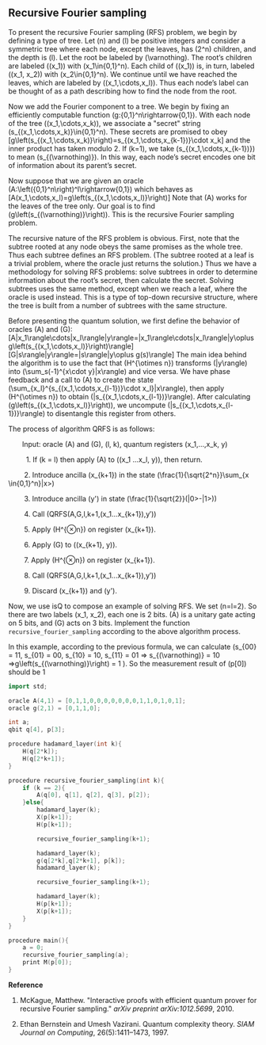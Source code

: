 Recursive Fourier sampling
--------------------------

To present the recursive Fourier sampling (RFS) problem, we begin by defining a type of tree. Let \(n\) and \(l\) be positive integers and consider a symmetric tree where each node, except the leaves, has \(2^n\) children, and the depth is \(l\). Let the root be labeled by \(\varnothing\). The root’s children are labeled \((x_1)\) with \(x_1\in\{0,1\}^n\). Each child of \((x_1)\) is, in turn, labeled \((x_1, x_2)\) with \(x_2\in\{0,1\}^n\). We continue until we have reached the leaves, which are labeled by \((x_1,\cdots,x_l)\). Thus each node’s label can be thought of as a path describing how to find the node from the root.

Now we add the Fourier component to a tree. We begin by fixing an efficiently computable function \(g:\{0,1\}^n\rightarrow\{0,1\}\). With each node of the tree \((x_1,\cdots,x_k)\), we associate a "secret" string \(s_{(x_1,\cdots,x_k)}\in\{0,1\}^n\). These secrets are promised to obey
\[g\left(s_{(x_1,\cdots,x_k)}\right)=s_{(x_1,\cdots,x_{k-1})}\cdot x_k\]
and the inner product has taken modulo 2. If \(k=1\), we take \(s_{(x_1,\cdots,x_{k-1})}\) to mean \(s_{(\varnothing)}\). In this way, each node’s secret encodes one bit of information about its parent’s secret.

Now suppose that we are given an oracle \(A:\left(\{0,1\}^n\right)^l\rightarrow\{0,1\}\) which behaves as
\[A(x_1,\cdots,x_l)=g\left(s_{(x_1,\cdots,x_l)}\right)\]
Note that \(A\) works for the leaves of the tree only. Our goal is to find \(g\left(s_{(\varnothing)}\right)\). This is the recursive Fourier sampling problem.

The recursive nature of the RFS problem is obvious. First, note that the subtree rooted at any node obeys the same promises as the whole tree. Thus each subtree defines an RFS problem. (The subtree rooted at a leaf is a trivial problem, where the oracle just returns the solution.) Thus we have a methodology for solving RFS problems: solve subtrees in order to determine information about the root’s secret, then calculate the secret. Solving subtrees uses the same method, except when we reach a leaf, where the oracle is used instead. This is a type of top-down recursive structure, where the tree is built from a number of subtrees with the same structure.

Before presenting the quantum solution, we first define the behavior of oracles \(A\) and \(G\):
\[A|x_1\rangle\cdots|x_l\rangle|y\rangle=|x_1\rangle\cdots|x_l\rangle|y\oplus g\left(s_{(x_1,\cdots,x_l)}\right)\rangle\]
\[G|s\rangle|y\rangle=|s\rangle|y\oplus g(s)\rangle\]
The main idea behind the algorithm is to use the fact that \(H^{\otimes n}\) transforms \(|y\rangle\) into \(\sum_s(-1)^{x\cdot y}|x\rangle\) and vice versa. We have phase feedback and a call to \(A\) to create the state \(\sum_{x_l}^{s_{(x_1,\cdots,x_{l-1})}\cdot x_l}|x\rangle\), then apply \(H^{\otimes n}\) to obtain \(|s_{(x_1,\cdots,x_{l-1})}\rangle\). After calculating \(g\left(s_{(x_1,\cdots,x_l)}\right)\), we uncompute \(|s_{(x_1,\cdots,x_{l-1})}\rangle\) to disentangle this register from others.



The process of algorithm QRFS is as follows:

&emsp;&emsp;Input: oracle \(A\) and (G\), \(l, k\), quantum registers \(x_1,...,x_k, y\)

​	&emsp;&emsp; 1. If \(k = l\) then apply \(A\) to \((x_1 ...x_l, y)\), then return.

​	&emsp;&emsp;2. Introduce ancilla \(x_{k+1}\) in the state \(\frac{1}{\sqrt{2^n}}\sum_{x \in\{0,1\}^n}|x>\)

​	&emsp;&emsp;3. Introduce ancilla \(y'\) in state  \(\frac{1}{\sqrt{2}}(|0>-|1>)\)

​	&emsp;&emsp;4. Call \(QRFS(A,G,l,k+1,(x_1...x_{k+1}),y′)\)

​	&emsp;&emsp;5. Apply \(H^{⊗n}\) on register \(x_{k+1}\).

​	&emsp;&emsp;6. Apply \(G\) to \((x_{k+1}, y)\).

​	&emsp;&emsp;7. Apply \(H^{⊗n}\) on register \(x_{k+1}\).

​	&emsp;&emsp;8. Call \(QRFS(A,G,l,k+1,(x_1...x_{k+1}),y′)\)

​	&emsp;&emsp;9. Discard \(x_{k+1}\) and \(y'\).

Now, we use isQ to compose an example of solving RFS. We set \(n=l=2\). So there are two labels \(x_1, x_2\), each one is 2 bits. \(A\) is a unitary gate acting on 5 bits, and \(G\) acts on 3 bits. Implement the function `recursive_fourier_sampling` according to the above algorithm process. 

In this example, according to the previous formula, we can calculate \(s_{00} = 11, s_{01} = 00, s_{10} = 10, s_{11} = 01 => s_{(\varnothing)} = 10 =>g\left(s_{(\varnothing)}\right) = 1 \).  So the measurement result of \(p[0]\) should be 1

```C++
import std;

oracle A(4,1) = [0,1,1,0,0,0,0,0,0,0,1,1,0,1,0,1];
oracle g(2,1) = [0,1,1,0]; 

int a;
qbit q[4], p[3];

procedure hadamard_layer(int k){
    H(q[2*k]);
    H(q[2*k+1]);
}

procedure recursive_fourier_sampling(int k){
	if (k == 2){
		A(q[0], q[1], q[2], q[3], p[2]);
	}else{
		hadamard_layer(k);
		X(p[k+1]);
		H(p[k+1]);

		recursive_fourier_sampling(k+1);

		hadamard_layer(k);
		g(q[2*k],q[2*k+1], p[k]);
		hadamard_layer(k);

		recursive_fourier_sampling(k+1);

		hadamard_layer(k);
		H(p[k+1]);
		X(p[k+1]);
	}
}

procedure main(){
	a = 0;
	recursive_fourier_sampling(a);
	print M(p[0]);
}
```

**Reference**

1. McKague, Matthew. "Interactive proofs with efficient quantum prover for recursive Fourier sampling." *arXiv preprint arXiv:1012.5699*, 2010.

2. Ethan Bernstein and Umesh Vazirani. Quantum complexity theory. *SIAM Journal on Computing*, 26(5):1411–1473, 1997.
